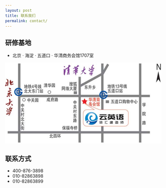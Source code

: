 ```yaml
---
layout: post
title: 联系我们
permalink: contact/
---
```


## 研修基地
- 北京 &middot; 海淀 &middot; 五道口 &middot; 华清商务会馆1707室

![Map](/images/contact/map.jpg)

## 联系方式
- 400-876-3898
- 010-82863898
- 010-82863899